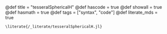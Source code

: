 @def title = "tesseralSphericalH"
@def hascode = true
@def showall = true
@def hasmath = true
@def tags = ["syntax", "code"]
@def literate_mds = true

`\literate{/_literate/tesseralSphericalH.jl}`
